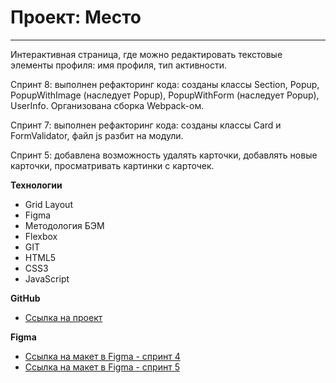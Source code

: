 # Проект: Место
------------------------------------

Интерактивная страница, где можно редактировать текстовые элементы профиля: имя профиля, тип активности.

Спринт 8: выполнен рефакторинг кода: созданы классы Section, Popup, PopupWithImage (наследует Popup), PopupWithForm (наследует Popup), UserInfo.
Организована сборка Webpack-ом.

Спринт 7: выполнен рефакторинг кода: созданы классы Card и FormValidator, файл js разбит на модули.

Спринт 5: добавлена возможность удалять карточки, добавлять новые карточки, просматривать картинки с карточек.

**Технологии**
* Grid Layout
* Figma
* Методология БЭМ 
* Flexbox
* GIT
* HTML5
* CSS3
* JavaScript

**GitHub**

* [Ссылка на проект](https://veronikasergienko.github.io/mesto/index.html)

**Figma**

* [Ссылка на макет в Figma - спринт 4](https://www.figma.com/file/2cn9N9jSkmxD84oJik7xL7/JavaScript.-Sprint-4?node-id=0%3A1)
* [Ссылка на макет в Figma - спринт 5](https://www.figma.com/file/bjyvbKKJN2naO0ucURl2Z0/JavaScript.-Sprint-5?node-id=50160%3A172)
